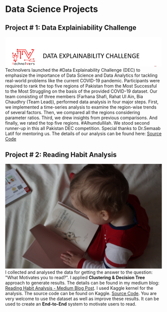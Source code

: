 # Data Science Projects

## Project # 1: Data Explainiability Challenge 
![Image1](images/title.PNG)
Technolvers launched the #Data Explainability Challenge (DEC) to emphasize the importance of Data Science and Data Analytics for tackling real-world problems like the current COVID-19 pandemic. Participants were required to rank the top five regions of Pakistan from the Most Successful to the Most Struggling on the basis of the provided COVID-19 dataset.
Our team consisting of three members (Farhana Shafi, Rahat Ul Ain, Bia Chaudhry (Team Lead)), performed data analysis in four major steps. First, we implemented a time-series analysis to examine the region-wise trends of several factors. Then, we compared all the regions considering parameter ratios. Third, we drew insights from previous comparisons. And finally, we rated the top five regions.  #Alhumdullilah. We stood second runner-up in this all Pakistan DEC competition. Special thanks to Dr.Semaab Latif for mentoring us.
The details of our analysis can be found here: [Source Code](https://github.com/BiaChaudhry/DEC_Competition_COVID_19_Analysis/blob/master/Farhana_Rahat_Bia_DEC260411_Data_Video_Comp.ipynb)



## Project # 2: Reading Habit Analysis
![Image2](images/read.jpg)
I collected and analysed the data for getting the answer to the question: "What Motivates you to read?". I applied **Clustering & Decision Tree** approach to generate results. The details can be found in my medium blog: [Reading Habit Analysis - Medium Blog Post](https://medium.com/@biach1312/reading-habit-analysis-895f78865bb0). I used Kaggle kernel for the analysis. The source code can be found on Kaggle. [Source Code](https://www.kaggle.com/biach1312/kernel-reading-habit-analysis). You are very welcome to use the dataset as well as improve these results. It can be used to create an **End-to-End** system to motivate users to read. 
